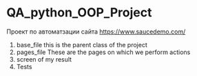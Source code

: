 # QA_python_OOP_Project
Проект по автоматзации сайта https://www.saucedemo.com/
1) base_file this is the parent class of the project
2) pages_file These are the pages on which we perform actions
3) screen of my result
4) Tests
